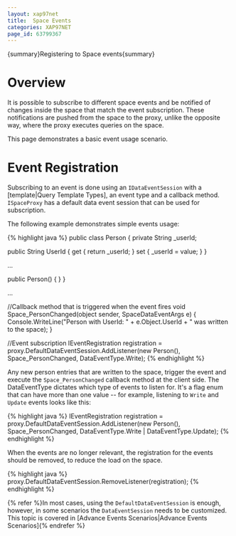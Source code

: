 ```yaml
---
layout: xap97net
title:  Space Events
categories: XAP97NET
page_id: 63799367
---
```


{summary}Registering to Space events{summary}

# Overview

It is possible to subscribe to different space events and be notified of changes inside the space that match the event subscription. These notifications are pushed from the space to the proxy, unlike the opposite way, where the proxy executes queries on the space.

This page demonstrates a basic event usage scenario.

# Event Registration

Subscribing to an event is done using an `IDataEventSession` with a [template|Query Template Types], an event type and a callback method. `ISpaceProxy` has a default data event session that can be used for subscription.

The following example demonstrates simple events usage:

{% highlight java %}
public class Person
{
  private String _userId;

  public String UserId
  {
    get { return _userId; }
    set { _userId = value; }
  }

  ...

  public Person()
  {
  }
}

...

//Callback method that is triggered when the event fires
void Space_PersonChanged(object sender, SpaceDataEventArgs<Person> e)
{
  Console.WriteLine("Person with UserId: " + e.Object.UserId + " was written to the space);
}

//Event subscription
IEventRegistration registration = proxy.DefaultDataEventSession.AddListener(new Person(),
                                                                            Space_PersonChanged,
                                                                            DataEventType.Write);
{% endhighlight %}


Any new person entries that are written to the space, trigger the event and execute the `Space_PersonChanged` callback method at the client side.
The DataEventType dictates which type of events to listen for. It's a flag enum that can have more than one value -- for example, listening to `Write` and `Update` events looks like this:

{% highlight java %}
IEventRegistration registration = proxy.DefaultDataEventSession.AddListener(new Person(),
                                                                            Space_PersonChanged,
                                                                            DataEventType.Write | DataEventType.Update);
{% endhighlight %}


When the events are no longer relevant, the registration for the events should be removed, to reduce the load on the space.

{% highlight java %}
proxy.DefaultDataEventSession.RemoveListener(registration);
{% endhighlight %}


{% refer %}In most cases, using the `DefaultDataEventSession` is enough, however, in some scenarios the `DataEventSession` needs to be customized. This topic is covered in [Advance Events Scenarios|Advance Events Scenarios]{% endrefer %}